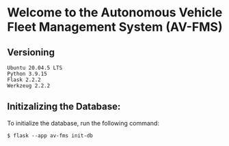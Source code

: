 # Welcome to the Autonomous Vehicle Fleet Management System (AV-FMS)

## Versioning

    Ubuntu 20.04.5 LTS
    Python 3.9.15
    Flask 2.2.2
    Werkzeug 2.2.2

## Initizalizing the Database:
To initialize the database, run the following command:

    $ flask --app av-fms init-db